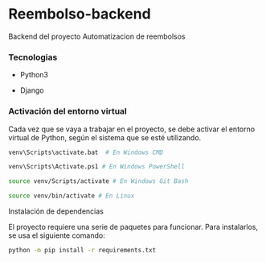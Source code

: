 # Reembolso-backend

  

Backend del proyecto Automatizacion de reembolsos

  

### Tecnologias

  

- Python3

- Django

  

### Activación del entorno virtual

Cada vez que se vaya a trabajar en el proyecto, se debe activar el entorno virtual de Python, según el sistema que se esté utilizando.

  

```bash
venv\Scripts\activate.bat  # En Windows CMD

venv\Scripts\Activate.ps1 # En Windows PowerShell

source venv/Scripts/activate # En Windows Git Bash

source venv/bin/activate # En Linux
```

  
  

Instalación de dependencias

El proyecto requiere una serie de paquetes para funcionar. Para instalarlos, se usa el siguiente comando:

  

```bash
python -m pip install -r requirements.txt
```